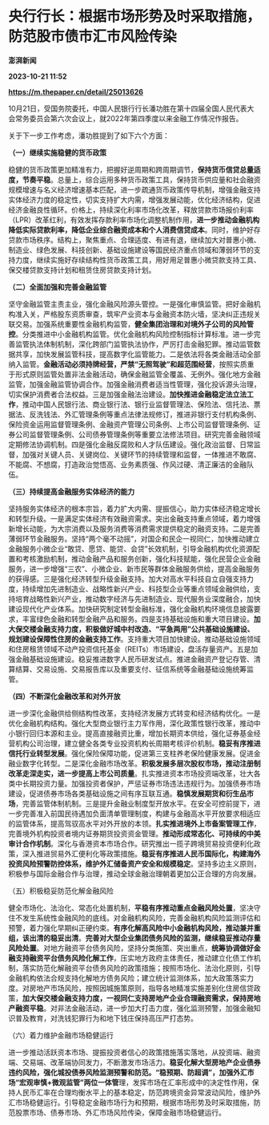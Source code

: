 # 央行行长：根据市场形势及时采取措施，防范股市债市汇市风险传染
**澎湃新闻**

**2023-10-21 11:52**

**https://m.thepaper.cn/detail/25013626**

10月21日，受国务院委托，中国人民银行行长潘功胜在第十四届全国人民代表大会常务委员会第六次会议上，就2022年第四季度以来金融工作情况作报告。

关于下一步工作考虑，潘功胜提到了如下六个方面：

**（一）继续实施稳健的货币政策**

稳健的货币政策更加精准有力，把握好逆周期和跨周期调节，**保持货币信贷总量适度，节奏平稳**。总量上，综合运用多种货币政策工具，保持货币供应量和社会融资规模增速与名义经济增速基本匹配，进一步疏通货币政策传导机制，增强金融支持实体经济力度的稳定性，切实支持扩大内需，增强发展动能，优化经济结构，促进经济金融良性循环。价格上，持续深化利率市场化改革，释放贷款市场报价利率（LPR）改革红利，有效发挥存款利率市场化调整机制作用，**进一步推动金融机构降低实际贷款利率，降低企业综合融资成本和个人消费信贷成本**。同时，维护好存贷款市场秩序。结构上，聚焦重点、合理适度、有进有退，继续加大对普惠小微、制造业、绿色发展、科技创新、基础设施建设等国民经济重点领域和薄弱环节的支持力度，继续实施好存续结构性货币政策工具，用好用足普惠小微贷款支持工具、保交楼贷款支持计划和租赁住房贷款支持计划。

**（二）全面加强和完善金融监管**

坚守金融监管主责主业，强化金融风险源头管控。一是强化审慎监管。把好金融机构准入关，严格股东资质审查，筑牢产业资本与金融资本防火墙，坚决纠正违规关联交易。加强系统重要性金融机构监管，**健全集团治理和对境外子公司的风险管控**。分类推进中小金融机构监管。优化金融机构风险控制指标计算标准。进一步完善监管执法体制机制，深化跨部门监管执法协作，严厉打击金融犯罪。推动监管数据共享，加快发展监管科技，提高数字化监管能力。二是依法将各类金融活动全部纳入监管。**金融活动必须持牌经营，严禁“无照驾驶”和超范围经营**，按照实质重于形式原则监管处置非法金融活动，确保金融监管全覆盖、无例外。强化地方金融监管，加强金融监管协调合作。加强金融消费者适当性管理，强化投诉源头治理，切实保护消费者合法权益。三是加强金融法治建设。**加快推进金融稳定法立法工作**，推动中国人民银行法、商业银行法、银行业监督管理法、保险法、信托法、票据法、反洗钱法、外汇管理条例等重点法律法规修订，推进非银行支付机构条例、保险资金运用监督管理条例、金融资产管理公司条例、上市公司监督管理条例、证券公司监督管理条例、公司债券管理条例等重要立法修法项目。研究完善金融领域定期修法协调机制。四是强化金融反腐败和人才队伍建设。强化政治监督、日常监督，加强对关键人员、关键岗位、关键环节的持续管理和监督，一体推进不敢腐、不能腐、不想腐，打造政治觉悟高、业务素质强、作风过硬、清正廉洁的金融队伍。

**（三）持续提高金融服务实体经济的能力**

坚持服务实体经济的根本宗旨，着力扩大内需、提振信心，助力实体经济稳定增长和转型升级。一是满足实体经济有效融资需求。突出金融支持重点领域，着力增强新增长动能，为大宗消费以及服务消费等消费需求提供稳定的融资支持。二是完善薄弱环节金融服务。坚持“两个毫不动摇”，对国企和民企一视同仁，加快推动建立金融服务小微企业“敢贷、愿贷、能贷、会贷”长效机制，引导金融机构优化资源配置和考核激励机制，推动金融产品和服务创新，强化科技赋能，强化民营企业金融服务，进一步增强“三农”、小微企业、新市民等群体金融服务供给，提高金融服务的获得感。三是强化经济转型升级金融支持。加大对高水平科技自立自强支持力度，持续增加先进制造业、战略性新兴产业、科技型企业等重点领域金融供给，支持培育战略性新兴产业，推动数字经济与先进制造业、现代服务业深度融合，加快建设现代化产业体系。加快研究制定转型金融标准，强化金融机构环境信息披露要求，丰富绿色金融和转型金融产品和服务。四是支持基础设施和重大项目建设。**加大保交楼金融支持力度，积极做好城中村改造、“平急两用”公共基础设施建设、规划建设保障性住房的金融支持工作**。支持重大项目加快建设。推动基础设施领域和住房租赁领域不动产投资信托基金（REITs）市场建设，盘活存量资产。五是加强金融基础设施建设。稳妥推进数字人民币研发试点。推进金融资产登记存管、清算结算、交易设施、交易报告库以及重要支付、征信系统等金融基础设施统筹监管。

**（四）不断深化金融改革和对外开放**

进一步深化金融供给侧结构性改革，支持经济发展方式转变和经济结构优化。一是优化金融机构结构。强化大型商业银行主力军作用，深化政策性银行改革，推动中小银行回归本源和主业。提高直接融资比重，增加长期资本供给，强化证券基金经营机构公司治理，建立健全各类专业投资机构长周期考核评价机制。**稳妥有序推进信托行业转型发展**。强化保险保障功能，促进第三支柱养老保险健康发展。促进金融业数字化转型。二是深化金融市场改革。**积极发展多层次股权市场，推动注册制改革走深走实，进一步提高上市公司质量**。扎实推进资本市场投资端改革，壮大各类中长期投资力量。加强投资者保护，严惩证券市场违法违规行为。加强债券市场建设，促进债券市场各类基础设施之间有序互联互通。**稳慎发展期货和衍生品市场**，完善监管体制机制。三是提升金融业制度型开放水平。在安全可控前提下，进一步完善准入前国民待遇加负面清单管理制度，构建与金融高水平开放要求相适应的监管体系，提高驾驭高水平对外开放的本领。**扎实推进境外上市备案管理工作**，完善境外机构投资者境内证券期货投资资金管理。**推动形成常态化、可持续的中美审计合作机制**。深化与香港资本市场合作。研究推出一揽子跨境贸易投资便利化政策，深入推进贸易外汇便利化等政策措施。**稳妥有序推进人民币国际化，构建海外投资风险预警防控体系，维护外汇储备资产安全和规模稳定**。坚持多边主义原则，积极参与国际金融合作与治理，推动全球金融治理朝着更加公正合理的方向发展。

（五）积极稳妥防范化解金融风险

健全市场化、法治化、常态化处置机制，**平稳有序推动重点金融风险处置**，坚决守住不发生系统性金融风险的底线。对金融机构风险，完善金融机构风险监测评估和预警，着力强化早期纠正硬约束。**有序化解高风险中小金融机构风险，推动兼并重组，该出清的稳妥出清**。**完善对大型企业集团债务风险的监测，继续稳妥推动存量风险处置**。对地方融资平台债务风险，坚持分类施策、突出重点，**统筹协调做好金融支持融资平台债务风险化解工作**，压实地方政府主体责任，推动建立化债工作机制，落实防范化解融资平台债务风险的政策措施；按照市场化、法治化原则，引导金融机构依法合规支持化解地方债务风险；建立统计监测体系，加大政策落实力度。对房地产市场风险，按照因城施策原则，指导各地精准实施差别化住房信贷政策，**加大保交楼金融支持力度，一视同仁支持房地产企业合理融资需求，保持房地产融资平稳**。对非法金融活动，进一步加大打击力度，强化监测预警，加强金融知识普及教育，对洗钱犯罪行为和地下钱庄保持高压严打态势。

（六）着力维护金融市场稳健运行

进一步推动活跃资本市场、提振投资者信心的政策措施落实落地，从投资端、融资端、交易端、改革端协同发力，不断激发市场活力。**稳妥化解大型房地产企业债券违约风险，强化城投债券风险监测预警和防范。“稳预期、防超调”，加强外汇市场“宏观审慎+微观监管”两位一体管**理，发挥市场在汇率形成中的决定性作用，保持人民币汇率在合理均衡水平上的基本稳定，防范跨境资金异常波动风险，维护外汇市场稳健运行。引导稳定金融市场行为和预期，根据市场形势及时采取措施，防范股票市场、债券市场、外汇市场风险传染，保障金融市场稳健运行。